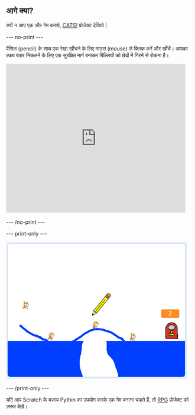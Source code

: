 ## आगे क्या?

क्यों न आप एक और गेम बनाये, [CATS!](https://projects.raspberrypi.org/en/projects/cats?utm_source=pathway&utm_medium=whatnext&utm_campaign=projects) प्रोजेक्ट देखिये |

\--- no-print \---

पेंसिल (pencil) के साथ एक रेखा खींचने के लिए माउस (mouse) से क्लिक करें और खींचें। आपका लक्ष्य बाहर निकलने के लिए एक सुरक्षित मार्ग बनाकर बिल्लियों को छेदों में गिरने से रोकना है।

<div class="scratch-preview">
  <iframe allowtransparency="true" width="485" height="402" src="https://scratch.mit.edu/projects/embed/253667883/?autostart=false" frameborder="0" scrolling="no"></iframe>
</div>

\--- /no-print \---

\--- print-only \---

![Cats finished](images/cats-finished.png)

\--- /print-only \---

यदि आप Scratch के बजाय Pythin का उपयोग करके एक गेम बनाना चाहते हैं, तो [RPG](https://projects.raspberrypi.org/en/projects/rpg?utm_source=pathway&utm_medium=whatnext&utm_campaign=projects) प्रोजेक्ट को ज़रूर देखें।
